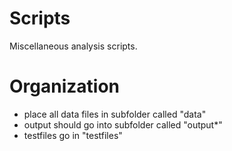 # Scripts

Miscellaneous analysis scripts.

# Organization

* place all data files in subfolder called "data"
* output should go into subfolder called "output*"
* testfiles go in "testfiles"
